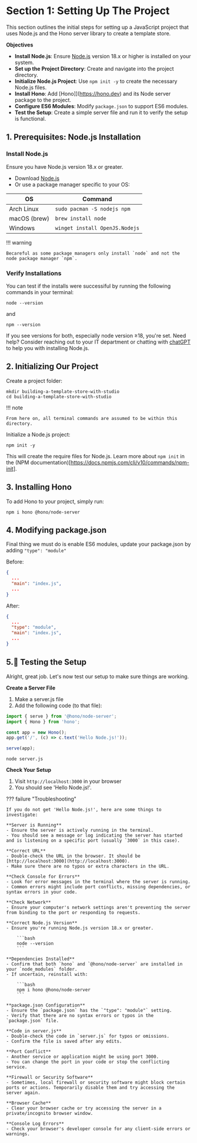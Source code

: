 # Section 1: Setting Up The Project

This section outlines the initial steps for setting up a JavaScript project that uses Node.js and the Hono server library to create a template store. 

**Objectives**

- **Install Node.js**: Ensure [Node.js](https://nodejs.org/) version 18.x or higher is installed on your system.
- **Set up the Project Directory**: Create and navigate into the project directory.
- **Initialize Node.js Project**: Use `npm init -y` to create the necessary Node.js files.
- **Install Hono**: Add [Hono]](https://hono.dev) and its Node server package to the project.
- **Configure ES6 Modules**: Modify `package.json` to support ES6 modules.
- **Test the Setup**: Create a simple server file and run it to verify the setup is functional.

## 1. Prerequisites: Node.js Installation

### Install Node.js
Ensure you have Node.js version 18.x or greater.

- Download [Node.js](https://nodejs.org/)
- Or use a package manager specific to your OS:

| OS           | Command                                     |
|--------------|---------------------------------------------|
| Arch Linux   | `sudo pacman -S nodejs npm`                 |
| macOS (brew) | `brew install node`                         |
| Windows      | `winget install OpenJS.Nodejs`              |

!!! warning

    Becareful as some package managers only install `node` and not the node package manager `npm`.

### Verify Installations
You can test if the installs were successiful by running the following commands in your terminal:

```
node --version
```

and 
```
npm --version
```

If you see versions for both, especially node version ≥18, you're set. Need help? Consider reaching out to your IT department or chatting with [chatGPT](http://chat.openai.com) to help you with installing Node.js.

## 2. Initializing Our Project

Create a project folder:
```
mkdir building-a-template-store-with-studio
cd building-a-template-store-with-studio
```

!!! note

    From here on, all terminal commands are assumed to be within this directory.

Initialize a Node.js project:

```
npm init -y
```

This will create the require files for Node.js. Learn more about `npm init` in the (NPM documentation)[https://docs.npmjs.com/cli/v10/commands/npm-init].

## 3. Installing Hono

To add Hono to your project, simply run:

```
npm i hono @hono/node-server
```

## 4. Modifying package.json

Final thing we must do is enable ES6 modules, update your package.json by adding `"type": "module"`

Before:
```json
{
  ...
  "main": "index.js",
  ...
}
```

After:
```json
{
  ...
  "type": "module",
  "main": "index.js",
  ...
}
```

## 5.🧪 Testing the Setup

Alright, great job. Let's now test our setup to make sure things are working.

**Create a Server File**

1. Make a server.js file
2. Add the following code (to that file):

```js
import { serve } from '@hono/node-server';
import { Hono } from 'hono';

const app = new Hono();
app.get('/', (c) => c.text('Hello Node.js!'));

serve(app);
```

```
node server.js
```

**Check Your Setup**

1. Visit `http://localhost:3000` in your browser
2. You should see 'Hello Node.js!'.

??? failure "Troubleshooting"

    If you do not get 'Hello Node.js!', here are some things to investigate:

    **Server is Running**
    - Ensure the server is actively running in the terminal.
    - You should see a message or log indicating the server has started and is listening on a specific port (usually `3000` in this case).

    **Correct URL**
    - Double-check the URL in the browser. It should be [http://localhost:3000](http://localhost:3000).
    - Make sure there are no typos or extra characters in the URL.

    **Check Console for Errors**
    - Look for error messages in the terminal where the server is running.
    - Common errors might include port conflicts, missing dependencies, or syntax errors in your code.

    **Check Network**
    - Ensure your computer's network settings aren't preventing the server from binding to the port or responding to requests.

    **Correct Node.js Version**
    - Ensure you're running Node.js version 18.x or greater.

        ```bash
        node --version
        ```

    **Dependencies Installed**
    - Confirm that both `hono` and `@hono/node-server` are installed in your `node_modules` folder.
    - If uncertain, reinstall with:

        ```bash
        npm i hono @hono/node-server
        ```

    **package.json Configuration**
    - Ensure the `package.json` has the `"type": "module"` setting.
    - Verify that there are no syntax errors or typos in the `package.json` file.

    **Code in server.js**
    - Double-check the code in `server.js` for typos or omissions.
    - Confirm the file is saved after any edits.

    **Port Conflict**
    - Another service or application might be using port 3000.
    - You can change the port in your code or stop the conflicting service.

    **Firewall or Security Software**
    - Sometimes, local firewall or security software might block certain ports or actions. Temporarily disable them and try accessing the server again.

    **Browser Cache**
    - Clear your browser cache or try accessing the server in a private/incognito browser window.

    **Console Log Errors**
    - Check your browser's developer console for any client-side errors or warnings.

